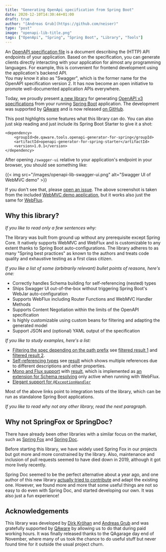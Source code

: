 ```yaml
---
title: "Generating OpenApi specification from Spring Boot"
date: 2020-12-10T14:30:44+01:00 
draft: true 
author: "[Andreas Grub](https://github.com/neiser)"
type: "post"
image: "openapi-lib-title.png"
tags: ["OpenApi", "Spring", "Spring Boot", "Library", "Tools"]
---
```


An [OpenAPI specification file][OpenApiSpec] is a document describing the (HTTP) API endpoints of your application. 
Based on the specification, you can generate clients directly interacting with your application for 
almost any programming languages. For example, this is convenient for frontend development using the application's backend API.  
You may know it also as "Swagger", which is the former name for the OpenAPI 
specification version 2. It has now become an open initiative to promote well-documented application APIs everywhere.

Today, we proudly present [a new library][OpenApiLib] for generating [OpenAPI v3 specifications][OpenApiSpec] from 
your running [Spring Boot][SpringBoot] application.
The development was supported by [QAware] and is now released [on GitHub][OpenApiLib].

This post highlights some features what this library can do. You can also just skip reading and 
just include its Spring Boot Starter to give it a shot:
```
<dependency>
    <groupId>de.qaware.tools.openapi-generator-for-spring</groupId>
    <artifactId>openapi-generator-for-spring-starter</artifactId>
    <version>1.0.1</version>
</dependency>
```
After opening `/swagger-ui` relative to your application's endpoint in your browser, 
you should see something like:

{{< img src="/images/openapi-lib-swagger-ui.png" alt="Swagger UI of WebMVC demo" >}}

If you don't see that, please [open an issue](https://github.com/qaware/openapi-generator-for-spring/issues). 
The above screenshot is taken from the included [WebMVC demo application](WebMvcDemo), 
but it works also just the same for [WebFlux][WebFluxDemo].

[OpenApiLib]: https://github.com/qaware/openapi-generator-for-spring
[OpenApiSpec]: https://github.com/OAI/OpenAPI-Specification
[SpringBoot]: https://spring.io/projects/spring-boot
[QAware]: https://www.qaware.de
[WebMvcDemo]: https://github.com/qaware/openapi-generator-for-spring/tree/master/demo/openapi-generator-for-spring-demo-webmvc
[WebFluxDemo]: https://github.com/qaware/openapi-generator-for-spring/tree/master/demo/openapi-generator-for-spring-demo-webflux

## Why this library?

*If you like to read only a few sentences why:*

The library was built from ground up without any prerequisite except Spring Core. 
It natively supports WebMVC and WebFlux and is customizable to any extent thanks to Spring Boot auto-configurations.
The library adheres to as many "Spring best practices" as known to the authors and treats code quality and exhaustive 
testing as a first class citizen.

*If you like a list of some (arbitrarily relevant) bullet points of reasons, here's one:*

* Correctly handles Schema building for self-referencing (nested) types
* Ships Swagger UI out-of-the-box without triggering Spring Boot's WebJar auto-configuration
* Supports WebFlux including Router Functions and WebMVC Handler Methods
* Supports Content Negotiation within the limits of the OpenAPI specification
* Is highly customizable using custom beans for filtering and adapting the generated model
* Support JSON and (optional) YAML output of the specification

*If you like to study examples, here's a list:*

* [Filtering the spec depending on the path prefix][Example1] see [filtered result 1][Example1Result1] 
  and [filtered result 2][Example1Result2].
* [Self-referencing types][Example2] see [result][Example2Result] which shows multiple references 
  due to different descriptions and other properties.
* [Mono and Flux support][Example3] with [result][Example3Result], which is implemented 
  as [an extension for Schema resolving][Example3Extension] only active when running with WebFlux.
* [Elegant support for `@ExceptionHandler`][Example4]

[Example1]: https://github.com/qaware/openapi-generator-for-spring/blob/master/openapi-generator-for-spring-test/src/test/java/de/qaware/openapigeneratorforspring/test/app10/App10Configuration.java
[Example1Result1]:  https://github.com/qaware/openapi-generator-for-spring/blob/master/openapi-generator-for-spring-test/src/test/resources/openApiJson/app10_admin.json
[Example1Result2]: https://github.com/qaware/openapi-generator-for-spring/blob/master/openapi-generator-for-spring-test/src/test/resources/openApiJson/app10_user.json

[Example2]: https://github.com/qaware/openapi-generator-for-spring/blob/master/openapi-generator-for-spring-test/src/test/java/de/qaware/openapigeneratorforspring/test/app5/App5Controller.java#L91
[Example2Result]: https://github.com/qaware/openapi-generator-for-spring/blob/master/openapi-generator-for-spring-test/src/test/resources/openApiJson/app5.json#L164

[Example3]: https://github.com/qaware/openapi-generator-for-spring/blob/master/openapi-generator-for-spring-test/src/test/java/de/qaware/openapigeneratorforspring/test/app20/App20Controller.java#L22
[Example3Result]: https://github.com/qaware/openapi-generator-for-spring/blob/master/openapi-generator-for-spring-test/src/test/resources/openApiJson/app20.json
[Example3Extension]: https://github.com/qaware/openapi-generator-for-spring/tree/master/openapi-generator-for-spring-webflux/src/main/java/de/qaware/openapigeneratorforspring/common/schema/resolver/type

[Example4]: https://github.com/qaware/openapi-generator-for-spring#how-to-handle-error-responses-elegantly

Most of the above links point to integration tests of the library, 
which can be run as standalone Spring Boot applications.

*If you like to read why not any other library, read the next paragraph.*

## Why not SpringFox or SpringDoc?

There have already been other libraries with a similar focus on the market,
such as [Spring Fox][SpringFox] and [Spring Doc][SpringDoc]. 

Before starting this library, we have widely used Spring Fox in our projects but got more and more
constrained by the library. Also, maintenance and inclusion of pull requests
seemed to have died down in 2019, although it got more lively recently. 

Spring Doc seemed to be the perfect alternative about a year ago, and one author
of this new library [actually tried to contribute][SpringDocPRs] and adapt the existing one. However, we found 
more and more that some useful things are not so easy to do even with Spring Doc, and started developing our own. 
It was also just a fun experience!

[SpringFox]: https://github.com/springfox/springfox
[SpringDoc]: https://github.com/springdoc/springdoc-openapi
[SpringDocPRs]: https://github.com/springdoc/springdoc-openapi/pulls?q=is%3Apr+is%3Aclosed+author%3Aneiser

## Acknowledgements

This library was developed by [Dirk Kröhan](https://github.com/dkroehan) and [Andreas Grub](https://github.com/neiser) 
and was gratefully supported by [QAware] by allowing us to do that during paid working hours. 
It was finally released thanks to the QAgarage day end of November, where many of us took the chance 
to do useful stuff but never found time for it outside the usual project churn.

